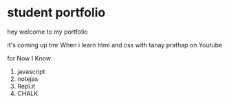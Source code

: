 # student portfolio

hey welcome to my portfolio 


it's coming up tmr When i learn html and css with tanay prathap on Youtube

for Now I Know:

1. javascript
2. notejas
3. Repl.it
4. CHALK
